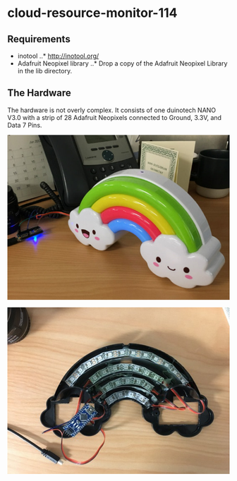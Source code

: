 # cloud-resource-monitor-114

## Requirements

* inotool
..* http://inotool.org/
* Adafruit Neopixel library
..* Drop a copy of the Adafruit Neopixel Library in the lib directory.

## The Hardware

The hardware is not overly complex.  It consists of one duinotech NANO V3.0 with a strip of 28 Adafruit Neopixels connected to Ground, 3.3V, and Data 7 Pins.  

![alt text](images/crm114.jpg "The CRM-114 Hardware")


![alt text](images/crm114-hardware.jpg "The CRM-114 Hardware")
